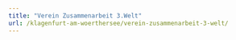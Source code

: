 ```yaml
---
title: "Verein Zusammenarbeit 3.Welt"
url: /klagenfurt-am-woerthersee/verein-zusammenarbeit-3-welt/
---
```

